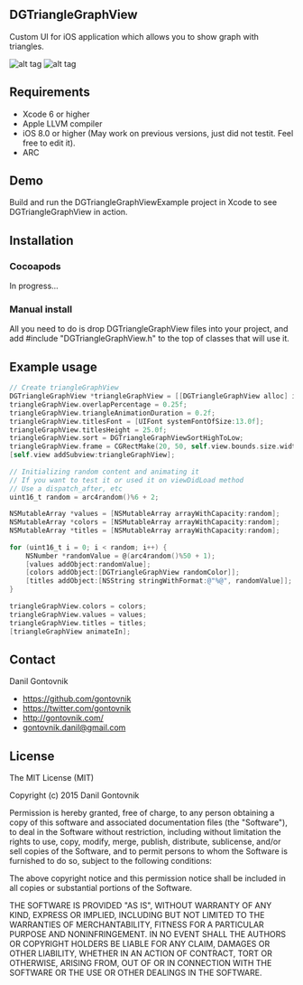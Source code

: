 ## DGTriangleGraphView
Custom UI for iOS application which allows you to show graph with triangles.

![alt tag](https://raw.githubusercontent.com/gontovnik/DGTriangleGraphView/master/DGTriangleGraphViewSortNone.gif)
![alt tag](https://raw.githubusercontent.com/gontovnik/DGTriangleGraphView/master/DGTriangleGraphViewSortHighToLow.gif)

## Requirements
* Xcode 6 or higher
* Apple LLVM compiler
* iOS 8.0 or higher (May work on previous versions, just did not testit. Feel free to edit it).
* ARC

## Demo

Build and run the DGTriangleGraphViewExample project in Xcode to see DGTriangleGraphView in action.

## Installation

### Cocoapods

In progress...

### Manual install

All you need to do is drop DGTriangleGraphView files into your project, and add #include "DGTriangleGraphView.h" to the top of classes that will use it.

## Example usage

``` objective-c
// Create triangleGraphView
DGTriangleGraphView *triangleGraphView = [[DGTriangleGraphView alloc] init];
triangleGraphView.overlapPercentage = 0.25f;
triangleGraphView.triangleAnimationDuration = 0.2f;
triangleGraphView.titlesFont = [UIFont systemFontOfSize:13.0f];
triangleGraphView.titlesHeight = 25.0f;
triangleGraphView.sort = DGTriangleGraphViewSortHighToLow;
triangleGraphView.frame = CGRectMake(20, 50, self.view.bounds.size.width - 40, 200);
[self.view addSubview:triangleGraphView];
    
// Initializing random content and animating it
// If you want to test it or used it on viewDidLoad method
// Use a dispatch_after, etc
uint16_t random = arc4random()%6 + 2;
    
NSMutableArray *values = [NSMutableArray arrayWithCapacity:random];
NSMutableArray *colors = [NSMutableArray arrayWithCapacity:random];
NSMutableArray *titles = [NSMutableArray arrayWithCapacity:random];
    
for (uint16_t i = 0; i < random; i++) {
    NSNumber *randomValue = @(arc4random()%50 + 1);
    [values addObject:randomValue];
    [colors addObject:[DGTriangleGraphView randomColor]];
    [titles addObject:[NSString stringWithFormat:@"%@", randomValue]];
}
    
triangleGraphView.colors = colors;
triangleGraphView.values = values;
triangleGraphView.titles = titles;
[triangleGraphView animateIn];
```

## Contact

Danil Gontovnik

- https://github.com/gontovnik
- https://twitter.com/gontovnik
- http://gontovnik.com/
- gontovnik.danil@gmail.com

## License

The MIT License (MIT)

Copyright (c) 2015 Danil Gontovnik

Permission is hereby granted, free of charge, to any person obtaining a copy
of this software and associated documentation files (the "Software"), to deal
in the Software without restriction, including without limitation the rights
to use, copy, modify, merge, publish, distribute, sublicense, and/or sell
copies of the Software, and to permit persons to whom the Software is
furnished to do so, subject to the following conditions:

The above copyright notice and this permission notice shall be included in all
copies or substantial portions of the Software.

THE SOFTWARE IS PROVIDED "AS IS", WITHOUT WARRANTY OF ANY KIND, EXPRESS OR
IMPLIED, INCLUDING BUT NOT LIMITED TO THE WARRANTIES OF MERCHANTABILITY,
FITNESS FOR A PARTICULAR PURPOSE AND NONINFRINGEMENT. IN NO EVENT SHALL THE
AUTHORS OR COPYRIGHT HOLDERS BE LIABLE FOR ANY CLAIM, DAMAGES OR OTHER
LIABILITY, WHETHER IN AN ACTION OF CONTRACT, TORT OR OTHERWISE, ARISING FROM,
OUT OF OR IN CONNECTION WITH THE SOFTWARE OR THE USE OR OTHER DEALINGS IN THE
SOFTWARE.
